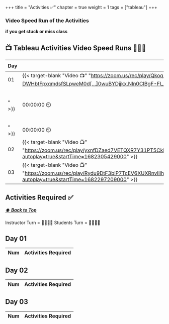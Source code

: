 +++
title = "Activities ✅"
chapter = true
weight = 1
tags = ["tableau"] 
+++



### Video Speed Run  of the Activities 
**if you get stuck or miss class**


## 📺 Tableau Activities Video Speed Runs 🏃‍♀️🏃
| Day | Mac 🍎 | Duration    | Window 🖼️ | Duration |
| ------  | ------ | ----------- |---------  | --------- |
| 01 | {{< target-blank "Video 📺" "https://zoom.us/rec/play/Qkoq1WYU--DIBpfoFeEAlo_31bqZDV3f5-DWHbtFpxqmdsfSLpweM0d[…]0wuBYDjjkx.Nln0CIBgF-Fl_IHd?autoplay=true&startTime=1682292563000
" >}}   |  00:00:00  ⏲️  | {{< target-blank "Video 📺" "https://zoom.us/rec/play/Qkoq1WYU--DIBpfoFeEAlo_31bqZDV3f5-DWHbtFpxqmdsfSLpweM0d[…]0wuBYDjjkx.Nln0CIBgF-Fl_IHd?autoplay=true&startTime=1682292563000
" >}}   | 00:00:00  ⏲️   |
| 02 | {{< target-blank "Video 📺" "https://zoom.us/rec/play/yxnfDZaed7VETQXR7Y31PT5CkL1QVbwKyexbKx6lHCCpXrX4Ey5XOgC[…]bo_5BFdmHB.oYdVxBAG6mJ_aa6x?autoplay=true&startTime=1682305429000" >}}  |  00:00:00  ⏲️ |  {{< target-blank "Video 📺" "https://zoom.us/rec/play/yxnfDZaed7VETQXR7Y31PT5CkL1QVbwKyexbKx6lHCCpXrX4Ey5XOgC[…]bo_5BFdmHB.oYdVxBAG6mJ_aa6x?autoplay=true&startTime=1682305429000" >}}  |  00:00:00 ⏲️ |
| 03 | {{< target-blank "Video 📺" "https://zoom.us/rec/play/Rydu9DtF3biP7TcEV6XUXRnvIIlhKtu1Dm56jr3OEpLUHfNy2YNg67q[…]EEkOMphNv5.wyyUli_CxUplCm4o?autoplay=true&startTime=1682297209000" >}}  |  00:00:00  ⏲️ |  {{< target-blank "Video 📺" "https://zoom.us/rec/play/Rydu9DtF3biP7TcEV6XUXRnvIIlhKtu1Dm56jr3OEpLUHfNy2YNg67q[…]EEkOMphNv5.wyyUli_CxUplCm4o?autoplay=true&startTime=1682297209000" >}}  |  00:00:00 ⏲️ |


## Activities Required ✅
#####  [ ⬆️ Back to Top](#tableau-activities-video-speed-runs)
Instructor Turn = 👩‍🏫🧑‍🏫
Students Turn = 👩‍🎓👨‍🎓


## Day 01
| Num | Activities Required                                          |
| --- | ------------------------------------------------------------ | 

## Day 02
| Num | Activities Required                                          |
| --- | ------------------------------------------------------------ | 


## Day 03
| Num | Activities Required                                          |
| --- | ------------------------------------------------------------ | 
